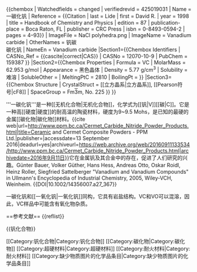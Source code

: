 {{chembox
| Watchedfields = changed
| verifiedrevid = 425019031
| Name = 一碳化钒
| Reference = <ref name="hand">
{{Citation
 | last = Lide
 | first = David R.
 | year = 1998
 | title = Handbook of Chemistry and Physics
 | edition = 87
 | publication-place = Boca Raton, FL
 | publisher = CRC Press
 | isbn = 0-8493-0594-2
 | pages = 4–93}}</ref>
| ImageFile = NaCl polyhedra.png
| ImageName = Vanadium carbide
| OtherNames = 钒碳<BR>碳化钒
| NameEn = Vanadium carbide
|Section1={{Chembox Identifiers
| CASNo_Ref = {{cascite|correct|CAS}}
| CASNo = 12070-10-9
| PubChem = 159387
  }}
|Section2={{Chembox Properties
| Formula = VC
| MolarMass = 62.953 g/mol
| Appearance = 黑色晶体
| Density = 5.77 g/cm<sup>3</sup>
| Solubility = 难溶
| SolubleOther =
| MeltingPtC = 2810
| BoilingPt = 
}}
|Section3={{Chembox Structure
| CrystalStruct = [[立方晶系|立方晶系]], [[Pearson符号|cF8]]
| SpaceGroup = Fm<u style="text-decoration:overline">3</u>m, No. 225
}}
}}

'''一碳化钒'''是一种[[无机化合物|无机化合物]]，化学式为[[钒|V]][[碳|C]]。它是一种高[[硬度|硬度]]的耐高温的陶瓷材料，硬度为9~9.5 Mohs，是已知的最硬的金属[[碳化物|碳化物]]材料。<ref>{{cite web|url=http://www.ppm.bc.ca/Cermet_Carbide_Nitride_Powder_Products.html|title=Ceramic and Cermet Composite Powders - PPM Ltd.|publisher=|accessdate=13 September 2016|deadurl=yes|archiveurl=https://web.archive.org/web/20160911133534/http://www.ppm.bc.ca/Cermet_Carbide_Nitride_Powder_Products.html|archivedate=2016年9月11日}}</ref>它在金属钒及其合金中的存在，促进了人们研究的兴趣。<ref name=Ullmann>Günter Bauer, Volker Güther, Hans Hess, Andreas Otto, Oskar Roidl, Heinz Roller, Siegfried Sattelberger "Vanadium and Vanadium Compounds" in Ullmann's Encyclopedia of Industrial Chemistry, 2005, Wiley-VCH, Weinheim. {{DOI|10.1002/14356007.a27_367}}</ref>

一碳化钒和[[一氧化钒|一氧化钒]]同构，它具有岩盐结构。VC和VO可以混溶，因此，VC样品中可能含有氧化物杂质。<ref name=Ullmann/>

==参考文献==
{{reflist}}

{{钒化合物}}

[[Category:钒化合物|Category:钒化合物]]
[[Category:碳化物|Category:碳化物]]
[[Category:超硬材料|Category:超硬材料]]
[[Category:耐火材料|Category:耐火材料]]
[[Category:缺少物质图片的化学品条目|Category:缺少物质图片的化学品条目]]